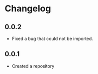 # Changelog

## 0.0.2

* Fixed a bug that could not be imported.

## 0.0.1

* Created a repository

